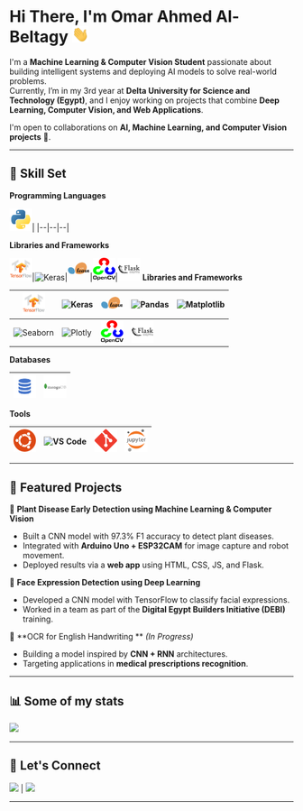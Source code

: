 <h1>Hi There, I'm Omar Ahmed Al-Beltagy <img  src="https://raw.githubusercontent.com/ABSphreak/ABSphreak/master/gifs/Hi.gif" width="30px"></h1>

I'm a **Machine Learning & Computer Vision Student** passionate about building intelligent systems and deploying AI models to solve real-world problems.  
Currently, I’m in my 3rd year at **Delta University for Science and Technology (Egypt)**, and I enjoy working on projects that combine **Deep Learning, Computer Vision, and Web Applications**.  

I'm open to collaborations on **AI, Machine Learning, and Computer Vision projects** 🚀.  

---

## 🚀 Skill Set  

**Programming Languages**

<img title="Python" alt="Python" width="40px" src="https://raw.githubusercontent.com/github/explore/master/topics/python/python.png" />|
|--|--|--|

**Libraries and Frameworks**

<img title="TensorFlow" alt="TensorFlow" width="40px" src="https://raw.githubusercontent.com/github/explore/master/topics/tensorflow/tensorflow.png">|<img title="Keras" alt="Keras" width="40px" src="https://upload.wikimedia.org/wikipedia/commons/thumb/a/ae/Keras_logo.svg/240px-Keras_logo.svg.png">|<img title="Scikit-Learn" alt="Scikit Learn" width="40px" src="https://raw.githubusercontent.com/github/explore/master/topics/scikit-learn/scikit-learn.png">|<img title="OpenCV" alt="OpenCV" width="40px" src="https://raw.githubusercontent.com/github/explore/master/topics/opencv/opencv.png">|<img title="Flask" alt="Flask" width="40px" src="https://raw.githubusercontent.com/github/explore/master/topics/flask/flask.png">
**Libraries and Frameworks**

<img title="TensorFlow" alt="TensorFlow" width="40px" src="https://raw.githubusercontent.com/github/explore/master/topics/tensorflow/tensorflow.png">|<img title="Keras" alt="Keras" width="40px" src="https://upload.wikimedia.org/wikipedia/commons/thumb/a/ae/Keras_logo.svg/240px-Keras_logo.svg.png">|<img title="Scikit-Learn" alt="Scikit Learn" width="40px" src="https://raw.githubusercontent.com/github/explore/master/topics/scikit-learn/scikit-learn.png">|<img title="Pandas" alt="Pandas" width="40px" src="https://raw.githubusercontent.com/github/explore/master/topics/pandas/pandas.png">|<img title="Matplotlib" alt="Matplotlib" width="40px" src="https://raw.githubusercontent.com/github/explore/master/topics/matplotlib/matplotlib.png">
|--|--|--|--|--|
<img title="Seaborn" alt="Seaborn" width="40px" src="https://seaborn.pydata.org/_static/logo-wide-lightbg.svg">|<img title="Plotly" alt="Plotly" width="40px" src="https://raw.githubusercontent.com/github/explore/master/topics/plotly/plotly.png">|<img title="OpenCV" alt="OpenCV" width="40px" src="https://raw.githubusercontent.com/github/explore/master/topics/opencv/opencv.png">|<img title="Flask" alt="Flask" width="40px" src="https://raw.githubusercontent.com/github/explore/master/topics/flask/flask.png">|

**Databases**

<img title="SQL" alt="SQL" width="40px" src="https://raw.githubusercontent.com/github/explore/master/topics/sql/sql.png">|<img title="MongoDB" alt="MongoDB" width="40px" src="https://raw.githubusercontent.com/github/explore/master/topics/mongodb/mongodb.png">
|--|--|

**Tools**

<img title="Ubuntu" alt="Ubuntu" width="40px" src="https://raw.githubusercontent.com/github/explore/master/topics/ubuntu/ubuntu.png">|<img title="VS Code" alt="VS Code" width="40px" src="https://img.icons8.com/fluent/48/000000/visual-studio-code-2019.png">|<img title="git" alt="git" width="40px" src="https://raw.githubusercontent.com/github/explore/master/topics/git/git.png">|<img title="Jupyter Notebook" alt="Jupyter" width="40px" src="https://raw.githubusercontent.com/github/explore/master/topics/jupyter-notebook/jupyter-notebook.png">
|--|--|--|--|

---

## 📌 Featured Projects  

🔹 **Plant Disease Early Detection using Machine Learning & Computer Vision**  
- Built a CNN model with 97.3% F1 accuracy to detect plant diseases.  
- Integrated with **Arduino Uno + ESP32CAM** for image capture and robot movement.  
- Deployed results via a **web app** using HTML, CSS, JS, and Flask.  

🔹 **Face Expression Detection using Deep Learning**  
- Developed a CNN model with TensorFlow to classify facial expressions.  
- Worked in a team as part of the **Digital Egypt Builders Initiative (DEBI)** training.  

🔹 **OCR for English Handwriting ** *(In Progress)*  
- Building a model inspired by **CNN + RNN** architectures.  
- Targeting applications in **medical prescriptions recognition**.  

---

## 📊 Some of my stats  

<img src="https://github-readme-stats.vercel.app/api?username=OmarAlbeltagy&show_icons=true&theme=radical&include_all_commits=true">  

---

## 🤝 Let's Connect  

<a href="https://www.linkedin.com/in/omar-al-beltagy-0186282a5/"><img src="https://cdn2.iconfinder.com/data/icons/social-media-2285/512/1_Linkedin_unofficial_colored_svg-128.png" width="40"></a> | <a href="https://github.com/OmarAlbeltagy"><img src="https://cdn4.iconfinder.com/data/icons/iconsimple-logotypes/512/github-512.png" width="40"></a>  

---

